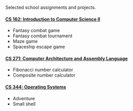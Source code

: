 Selected school assignments and projects.

#### [CS 162: Introduction to Computer Science II](https://github.com/cherun/school/tree/master/CS162)
* Fantasy combat game
* Fantasy combat tournament
* Maze game
* Spaceship escape game

#### [CS 271: Computer Architecture and Assembly Language](https://github.com/cherun/school/tree/master/CS271)
* Fibonacci number calculator
* Composite number calculator

#### [CS 344: Operating Systems](https://githumb.com/cherun/school/tree/master/CS344)
* Adventure
* Small shell